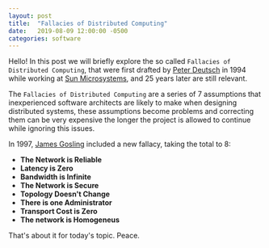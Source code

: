 ```yaml
---
layout: post
title:  "Fallacies of Distributed Computing"
date:   2019-08-09 12:00:00 -0500
categories: software
---
```

Hello! In this post we will briefly explore the so called `Fallacies of Distributed Computing`, that were first drafted by [Peter Deutsch][peter] in 1994 while working at [Sun Microsystems][sun], and 25 years later are still relevant.

The `Fallacies of Distributed Computing` are a series of 7 assumptions that inexperienced software architects are likely to make when designing distributed systems, these assumptions become problems and correcting them can be very expensive the longer the project is allowed to continue while ignoring this issues.

In 1997, [James Gosling][james] included a new fallacy, taking the total to 8:

* __The Network is Reliable__
* __Latency is Zero__
* __Bandwidth is Infinite__
* __The Network is Secure__
* __Topology Doesn't Change__
* __There is one Administrator__
* __Transport Cost is Zero__
* __The network is Homogeneus__

That's about it for today's topic. Peace.

[peter]: https://en.wikipedia.org/wiki/L._Peter_Deutsch
[james]: https://en.wikipedia.org/wiki/James_Gosling
[sun]: https://en.wikipedia.org/wiki/Sun_Microsystems

